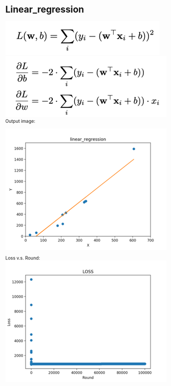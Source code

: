 # Linear_regression
![LR1](https://github.com/bochendong/Machine-learning/raw/master/Linear_regression/image/cll.png)
![LR1](https://github.com/bochendong/Machine-learning/raw/master/Linear_regression/image/cld.png)
Output image:

![LR1](https://github.com/bochendong/Machine-learning/raw/master/Linear_regression/image/LR1.png)

Loss v.s. Round:
![LR2](https://github.com/bochendong/Machine-learning/raw/master/Linear_regression/image/LR2.png)

